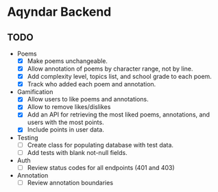 # Aqyndar Backend

## TODO

- Poems
    - [x] Make poems unchangeable.
    - [x] Allow annotation of poems by character range, not by line.
    - [x] Add complexity level, topics list, and school grade to each poem.
    - [x] Track who added each poem and annotation.
- Gamification
    - [x] Allow users to like poems and annotations.
    - [x] Allow to remove likes/dislikes
    - [x] Add an API for retrieving the most liked poems, annotations, and users with the most points.
    - [x] Include points in user data.
- Testing
    - [ ] Create class for populating database with test data.
    - [ ] Add tests with blank not-null fields.
- Auth
    - [ ] Review status codes for all endpoints (401 and 403)
- Annotation
    - [ ] Review annotation boundaries 